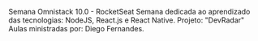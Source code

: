 Semana Omnistack 10.0 - RocketSeat
Semana dedicada ao aprendizado das tecnologias: NodeJS, React.js e React Native.
Projeto: "DevRadar"
Aulas ministradas por: Diego Fernandes.
